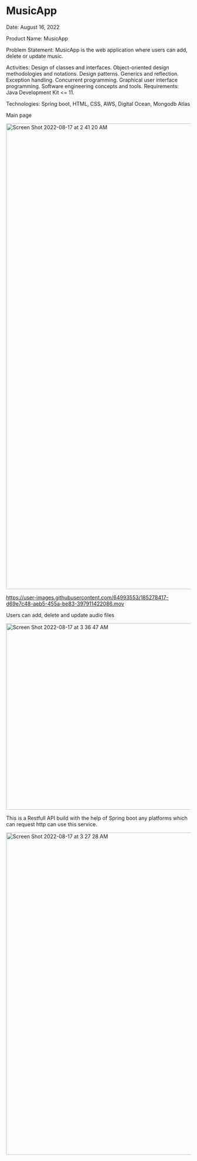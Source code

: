 # MusicApp
Date: August 16, 2022

Product Name: MusicApp

Problem Statement: MusicApp is the web application where users can add, delete or update music.

Activities: Design of classes and interfaces. Object-oriented design methodologies and notations. Design patterns. 
Generics and reflection. Exception handling. Concurrent programming. Graphical user interface programming. Software engineering
concepts and tools. Requirements: Java Development Kit <= 11.

Technologies: Spring boot, HTML, CSS, AWS, Digital Ocean, Mongodb Atlas

Main page

<img width="1269" alt="Screen Shot 2022-08-17 at 2 41 20 AM" src="https://user-images.githubusercontent.com/64993553/185091906-1d2a20e7-94b5-423e-a845-9ce15cc87c1b.png">


https://user-images.githubusercontent.com/64993553/185278417-d69e7c48-aeb5-455a-be83-397911422086.mov


Users can add, delete and update audio files

<img width="508" alt="Screen Shot 2022-08-17 at 3 36 47 AM" src="https://user-images.githubusercontent.com/64993553/185098722-d08d0fdb-cc96-419b-8e83-fe90b7a47c6e.png">


This is a Restfull API build with the help of Spring boot any platforms which can request http can use this service.

<img width="878" alt="Screen Shot 2022-08-17 at 3 27 28 AM" src="https://user-images.githubusercontent.com/64993553/185096917-fd7671ba-2b95-4b7a-9802-8cdcf77a57b8.png">
